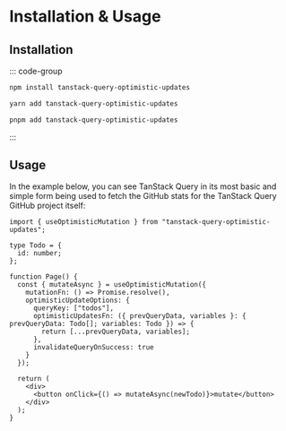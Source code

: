 # Installation & Usage

## Installation

::: code-group

```sh [npm]
npm install tanstack-query-optimistic-updates
```

```sh [yarn]
yarn add tanstack-query-optimistic-updates
```

```sh [pnpm]
pnpm add tanstack-query-optimistic-updates
```

:::

## Usage

In the example below, you can see TanStack Query in its most basic and simple form being used to fetch the GitHub stats for the TanStack Query GitHub project itself:

```tsx
import { useOptimisticMutation } from "tanstack-query-optimistic-updates";

type Todo = {
  id: number;
};

function Page() {
  const { mutateAsync } = useOptimisticMutation({
    mutationFn: () => Promise.resolve(),
    optimisticUpdateOptions: {
      queryKey: ["todos"],
      optimisticUpdatesFn: ({ prevQueryData, variables }: { prevQueryData: Todo[]; variables: Todo }) => {
        return [...prevQueryData, variables];
      },
      invalidateQueryOnSuccess: true
    }
  });

  return (
    <div>
      <button onClick={() => mutateAsync(newTodo)}>mutate</button>
    </div>
  );
}
```
